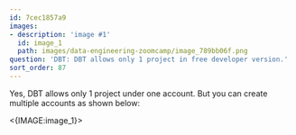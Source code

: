 ```yaml
---
id: 7cec1857a9
images:
- description: 'image #1'
  id: image_1
  path: images/data-engineering-zoomcamp/image_789bb06f.png
question: 'DBT: DBT allows only 1 project in free developer version.'
sort_order: 87
---
```


Yes, DBT allows only 1 project under one account. But you can create multiple accounts as shown below:

<{IMAGE:image_1}>